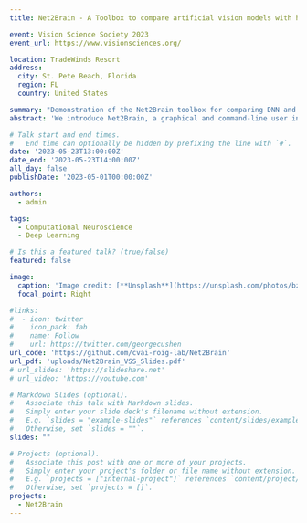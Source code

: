 ```yaml
---
title: Net2Brain - A Toolbox to compare artificial vision models with human brain responses

event: Vision Science Society 2023
event_url: https://www.visionsciences.org/

location: TradeWinds Resort
address:
  city: St. Pete Beach, Florida
  region: FL
  country: United States

summary: "Demonstration of the Net2Brain toolbox for comparing DNN and brain representational spaces, featuring a hands-on Colab tutorial."
abstract: 'We introduce Net2Brain, a graphical and command-line user interface toolbox for comparing the representational spaces of artificial deep neural networks (DNNs) and human brain recordings. Net2Brain supports activations from over 600 DNNs trained on diverse vision-related tasks (e.g., semantic segmentation, depth estimation, action recognition), for both image and video datasets. It computes representational dissimilarity matrices (RDMs) from activations and compares them to brain recordings using representational similarity analysis (RSA), weighted RSA, and searchlight search. The toolbox also allows integration of new stimuli and brain recording datasets. An example demonstrates its utility for testing cognitive computational neuroscience hypotheses.'

# Talk start and end times.
#   End time can optionally be hidden by prefixing the line with `#`.
date: '2023-05-23T13:00:00Z'
date_end: '2023-05-23T14:00:00Z'
all_day: false
publishDate: '2023-05-01T00:00:00Z'

authors:
  - admin

tags: 
  - Computational Neuroscience
  - Deep Learning

# Is this a featured talk? (true/false)
featured: false

image:
  caption: 'Image credit: [**Unsplash**](https://unsplash.com/photos/bzdhc5b3Bxs)'
  focal_point: Right

#links:
#  - icon: twitter
#    icon_pack: fab
#    name: Follow
#    url: https://twitter.com/georgecushen
url_code: 'https://github.com/cvai-roig-lab/Net2Brain'
url_pdf: 'uploads/Net2Brain_VSS_Slides.pdf'
# url_slides: 'https://slideshare.net'
# url_video: 'https://youtube.com'

# Markdown Slides (optional).
#   Associate this talk with Markdown slides.
#   Simply enter your slide deck's filename without extension.
#   E.g. `slides = "example-slides"` references `content/slides/example-slides.md`.
#   Otherwise, set `slides = ""`.
slides: ""

# Projects (optional).
#   Associate this post with one or more of your projects.
#   Simply enter your project's folder or file name without extension.
#   E.g. `projects = ["internal-project"]` references `content/project/deep-learning/index.md`.
#   Otherwise, set `projects = []`.
projects:
  - Net2Brain
---
```


<!-- {{% callout note %}}
Click on the **Slides** button above to view the built-in slides feature.
{{% /callout %}}

Slides can be added in a few ways:

- **Create** slides using Hugo Blox Builder's [_Slides_](https://docs.hugoblox.com/reference/content-types/) feature and link using `slides` parameter in the front matter of the talk file
- **Upload** an existing slide deck to `static/` and link using `url_slides` parameter in the front matter of the talk file
- **Embed** your slides (e.g. Google Slides) or presentation video on this page using [shortcodes](https://docs.hugoblox.com/reference/markdown/).

Further event details, including [page elements](https://docs.hugoblox.com/reference/markdown/) such as image galleries, can be added to the body of this page. -->
